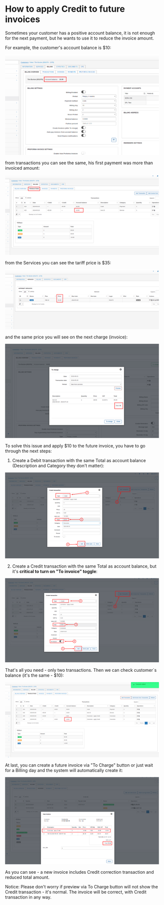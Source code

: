 How to apply Credit to future invoices
====================================

Sometimes your customer has a positive account balance, it is not enough for the next payment, but he wants to use it to reduce the invoice amount.

For example, the customer's account balance is $10:


![Preview](1.png)

from transactions you can see the same, his first payment was more than invoiced amount:

![Preview](2.png)

from the Services you can see the tariff price is $35:

![Preview](3.png)

and the same price you will see on the next charge (invoice):

![Preview](4.png)


To solve this issue and apply $10 to the future invoice, you have to go through the next steps:

1. Create a Debit transaction with the same Total as account balance (Description and Category they don't matter):

![Preview](5.png)

2. Create a Credit transaction with the same Total as account balance, but it's **critical to turn on "To invoice" toggle**:

![Preview](6.png)

That's all you need - only two transactions. Then we can check customer`s balance (it's the same - $10):

![Preview](7.png)

At last, you can create a future invoice via "To Charge" button or just wait for a Billing day and the system will automatically create it:

![Preview](8.png)

As you can see - a new invoice includes Credit correction transaction and reduced total amount.

Notice: Please don't worry if preview via To Charge button will not show the Credit transaction - it's normal. The invoice will be correct, with Credit transaction in any way.
